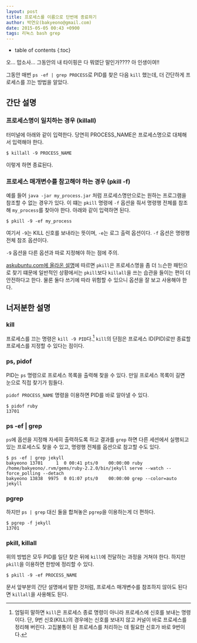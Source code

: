 ```yaml
---
layout: post
title: 프로세스를 이름으로 단번에 종료하기
author: 박연오(bakyeono@gmail.com)
date: 2015-05-05 00:43 +0900
tags: 리눅스 bash grep
---
```

* table of contents
{:toc}

오... 맙소사... 그동안의 내 타이핑은 다 뭐였단 말인가???? 아 인생이여!!

그동안 매번 `ps -ef | grep PROCESS`로 PID를 찾은 다음 `kill` 했는데, 더 간단하게 프로세스를 끄는 방법을 알았다.

## 간단 설명

### 프로세스명이 일치하는 경우 (killall)

터미널에 아래와 같이 입력한다. 당연히 PROCESS_NAME은 프로세스명으로 대체해서 입력해야 한다.

    $ killall -9 PROCESS_NAME

이렇게 하면 종료된다.

### 프로세스 매개변수를 참고해야 하는 경우 (pkill -f)

예를 들어 `java -jar my_process.jar` 처럼 프로세스명만으로는 원하는 프로그램을 참조할 수 없는 경우가 있다. 이 떄는 `pkill` 명령에 `-f` 옵션을 줘서 명령행 전체를 참조해 `my_process`를 찾아야 한다. 아래와 같이 입력하면 된다.

    $ pkill -9 -ef my_process

여기서 `-9`는 KILL 신호를 보내라는 뜻이며, `-e`는 로그 출력 옵션이다. `-f` 옵션은 명령행 전체 참조 옵션이다.

`-9` 옵션을 다른 옵션과 따로 지정해야 하는 점에 주의.

[askubuntu.com에 올라온 설명][killall-and-pkill-askubuntu-com]에 따르면 `pkill`은 프로세스명을 좀 더 느슨한 패턴으로 찾기 떄문에 일반적인 상황에서는 `pkill`보다 `killall`을 쓰는 습관을 들이는 편이 더 안전하다고 한다. 물론 둘다 쓰기에 따라 위험할 수 있으니 옵션을 잘 보고 사용해야 한다.

## 너저분한 설명

### kill

프로세스를 끄는 명령은 `kill -9 PID`다.[^kill] `kill`의 단점은 프로세스 ID(PID)로만 종료할 프로세스를 지정할 수 있다는 점이다.

### ps, pidof

PID는 `ps` 명령으로 프로세스 목록을 출력해 찾을 수 있다. 만일 프로세스 목록이 길면 눈으로 직접 찾기가 힘들다.

`pidof PROCESS_NAME` 명령을 이용하면 PID를 바로 알아낼 수 있다.

    $ pidof ruby
    13701

### ps -ef | grep

`ps`에 옵션을 지정해 자세히 출력하도록 하고 결과를 `grep` 하면 다른 세션에서 실행되고 있는 프로세스도 찾을 수 있고, 명령행 전체를 옵션으로 참고할 수도 있다.

    $ ps -ef | grep jekyll
    bakyeono 13701     1  0 00:41 pts/0    00:00:00 ruby /home/bakyeono/.rvm/gems/ruby-2.2.0/bin/jekyll serve --watch --force_polling --detach
    bakyeono 13838  9975  0 01:07 pts/0    00:00:00 grep --color=auto jekyll

### pgrep

하지만 `ps | grep` 대신 둘을 합쳐놓은 `pgrep`을 이용하는게 더 편하다.

    $ pgrep -f jekyll
    13701

### pkill, killall

위의 방법은 모두 PID를 일단 찾은 뒤에 `kill`에 전달하는 과정을 거쳐야 한다. 하지만 `pkill`을 이용하면 한방에 정리할 수 있다.

    $ pkill -9 -ef PROCESS_NAME

문서 앞부분의 간단 설명에서 말한 것처럼, 프로세스 매개변수를 참조하지 않아도 된다면 `killall`을 사용해도 된다.


[^kill]: 엄밀히 말하면 `kill`은 프로세스 종료 명령이 아니라 프로세스에 신호를 보내는 명령이다. 단, 9번 신호(KILL)의 경우에는 신호를 보내지 않고 커널이 바로 프로세스를 정리해 버린다. 고집불통이 된 프로세스를 처리하는 데 필요한 신호가 바로 9번이다.

[killall-and-pkill-askubuntu-com]: http://askubuntu.com/questions/27501/whats-the-difference-between-killall-and-pkill

